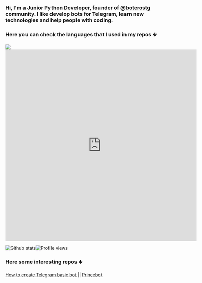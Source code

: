 ### Hi, I'm a Junior Python Developer, founder of [@boterostg](https://github.com/boterostg) community. I like develop bots for Telegram, learn new technologies and help people with coding. 
### Here you can check the languages that I used in my repos 🡻

<img src="https://gitlang.mrmarble.dev/batichico?format=svg">
<iframe width="600" height="600" src="https://ionicabizau.github.io/github-profile-languages/api.html?batichico" frameborder="0"></iframe>

<!--
**batichico/batichico** is a ✨ _special_ ✨ repository because its `README.md` (this file) appears on your GitHub profile.

Here are some ideas to get you started:

- 🔭 I’m currently working on ...
- 🌱 I’m currently learning ...
- 👯 I’m looking to collaborate on ...
- 🤔 I’m looking for help with ...
- 💬 Ask me about ...
- 📫 How to reach me: ...
- 😄 Pronouns: ...
- ⚡ Fun fact: ...


-->
![Github stats](https://github-readme-stats.vercel.app/api?username=batichico&show_icons=true)![Profile views](https://gpvc.arturio.dev/batichico)

### Here some interesting repos 🡻
[How to create Telegram basic bot](https://github.com/batichico/botBasicoGlitch) || [Princebot](https://github.com/batichico/princebot
)
